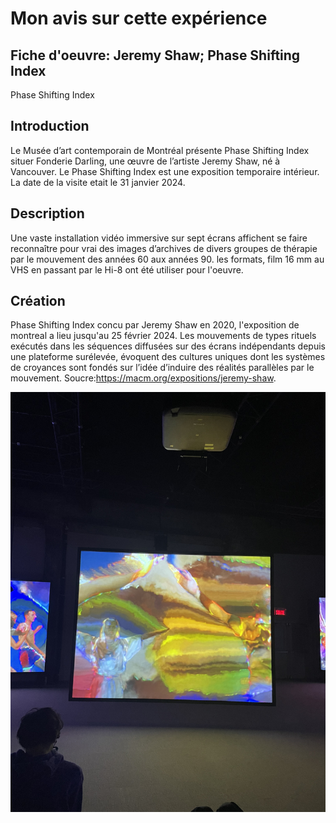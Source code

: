 # Mon avis sur cette expérience

## Fiche d'oeuvre: Jeremy Shaw; Phase Shifting Index
Phase Shifting Index

## Introduction
Le Musée d’art contemporain de Montréal présente Phase Shifting Index situer Fonderie Darling, une œuvre de l’artiste Jeremy Shaw, né à Vancouver. Le Phase Shifting Index est une exposition temporaire intérieur. La date de la visite etait le 31 janvier 2024.

## Description
Une vaste installation vidéo immersive sur sept écrans affichent se faire reconnaître pour vrai des images d’archives de divers groupes de thérapie par le mouvement des années 60 aux années 90. les formats, film 16 mm au VHS en passant par le Hi-8 ont été utiliser pour l'oeuvre. 

## Création 
Phase Shifting Index concu par Jeremy Shaw en 2020, l'exposition de montreal a lieu jusqu'au 25 février 2024. Les mouvements de types rituels exécutés dans les séquences diffusées sur des écrans indépendants depuis une plateforme surélevée, évoquent des cultures uniques dont les systèmes de croyances sont fondés sur l’idée d’induire des réalités parallèles par le mouvement. Soucre:https://macm.org/expositions/jeremy-shaw. 


![media](media/projecteur.jpg)
